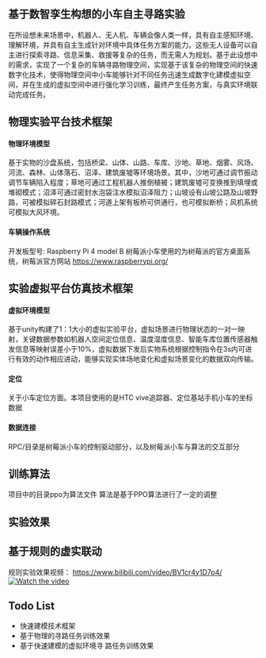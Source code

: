 ## 基于数智孪生构想的小车自主寻路实验

在所设想未来场景中，机器人、无人机、车辆会像人类一样，具有自主感知环境、理解环境，并具有自主生成针对环境中具体任务方案的能力。这些无人设备可以自主进行探索寻路、信息采集、救援等复杂的任务，而无需人为规划。基于此设想中的需求，实现了一个复杂的车辆寻路物理空间，实现基于该复杂的物理空间的快速数字化技术，使得物理空间中小车能够针对不同任务迅速生成数字化建模虚拟空间，并在生成的虚拟空间中进行强化学习训练，最终产生任务方案，与真实环境联动完成任务。

## 物理实验平台技术框架

#### 物理环境模型

基于实物的沙盘系统，包括桥梁、山体、山路、车库、沙地、草地、烟雾、风场、河流、森林、山体落石、沼泽、建筑废墟等环境场景。其中，沙地可通过调节振动调节车辆陷入程度；草地可通过工程机器人推倒植被；建筑废墟可变换推到填埋或堆砌模式；沼泽可通过密封水泡袋注水模拟沼泽阻力；山坡设有山坡公路及山坡野路，可被模拟碎石封路模式；河道上架有板桥可供通行，也可模拟断桥；风机系统可模拟大风环境。

#### 车辆操作系统

开发板型号: Raspberry Pi 4 model B
树莓派小车使用的为树莓派的官方桌面系统，树莓派官方网站
https://www.raspberrypi.org/

## 实验虚拟平台仿真技术框架
#### 虚拟环境模型
基于unity构建了1：1大小的虚拟实验平台，虚拟场景进行物理状态的一对一映射，关键数据参数如机器人空间定位信息、温度湿度信息、智能车库位置传感器触发信息等映射误差小于10%，虚拟数据下发后实物系统根据控制指令在3s内可进行有效的动作相应进动，能够实现实体场地变化和虚拟场景变化的数据双向传输。

#### 定位
关于小车定位方面。本项目使用的是HTC vive追踪器、定位基站手机小车的坐标数据

#### 数据连接

RPC/目录是树莓派小车的控制驱动部分，以及树莓派小车与算法的交互部分

## 训练算法
项目中的目录ppo为算法文件
算法是基于PPO算法进行了一定的调整


## 实验效果

## 基于规则的虚实联动
规则实验效果视频：
https://www.bilibili.com/video/BV1cr4y1D7p4/
[![Watch the video](https://raw.github.com/GabLeRoux/WebMole/master/ressources/WebMole_Youtube_Video.png)](https://www.bilibili.com/video/BV1cr4y1D7p4/)

## Todo List
- 快速建模技术框架
- 基于物理的寻路任务训练效果
- 基于快速建模的虚拟环境寻
路任务训练效果